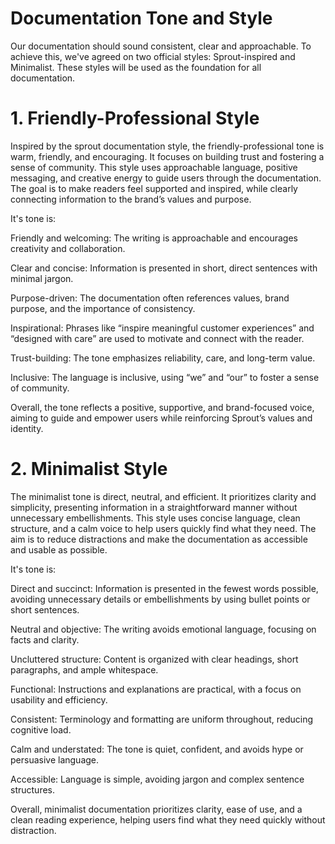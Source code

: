 # Documentation Tone and Style

Our documentation should sound consistent, clear and approachable. To achieve this, we've agreed on two official styles: Sprout-inspired and Minimalist. 
These styles will be used as the foundation for all documentation.


# 1. Friendly-Professional Style

Inspired by the sprout documentation style, the friendly-professional tone is warm, friendly, and encouraging. 
It focuses on building trust and fostering a sense of community. This style uses approachable language, 
positive messaging, and creative energy to guide users through the documentation. 
The goal is to make readers feel supported and inspired, while clearly connecting information to the brand’s values and purpose.

It's tone is:

Friendly and welcoming: The writing is approachable and encourages creativity and collaboration.

Clear and concise: Information is presented in short, direct sentences with minimal jargon.

Purpose-driven: The documentation often references values, brand purpose, and the importance of consistency.

Inspirational: Phrases like “inspire meaningful customer experiences” and “designed with care” are used to motivate and connect with the reader.

Trust-building: The tone emphasizes reliability, care, and long-term value.

Inclusive: The language is inclusive, using “we” and “our” to foster a sense of community.

Overall, the tone reflects a positive, supportive, and brand-focused voice, 
aiming to guide and empower users while reinforcing Sprout’s values and identity.



# 2. Minimalist Style

The minimalist tone is direct, neutral, and efficient. It prioritizes clarity and simplicity, presenting information in a 
straightforward manner without unnecessary embellishments. This style uses concise language, clean structure, 
and a calm voice to help users quickly find what they need. 
The aim is to reduce distractions and make the documentation as accessible and usable as possible.

It's tone is:

Direct and succinct: Information is presented in the fewest words possible, 
avoiding unnecessary details or embellishments by using bullet points or short sentences.

Neutral and objective: The writing avoids emotional language, focusing on facts and clarity.

Uncluttered structure: Content is organized with clear headings, short paragraphs, and ample whitespace.

Functional: Instructions and explanations are practical, with a focus on usability and efficiency.

Consistent: Terminology and formatting are uniform throughout, reducing cognitive load.

Calm and understated: The tone is quiet, confident, and avoids hype or persuasive language.

Accessible: Language is simple, avoiding jargon and complex sentence structures.

Overall, minimalist documentation prioritizes clarity, ease of use, and a clean reading experience,
helping users find what they need quickly without distraction.